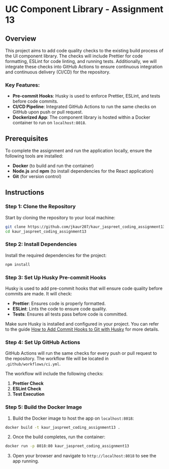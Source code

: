 # UC Component Library - Assignment 13

## Overview

This project aims to add code quality checks to the existing build process of the UI component library. The checks will include Prettier for code formatting, ESLint for code linting, and running tests. Additionally, we will integrate these checks into GitHub Actions to ensure continuous integration and continuous delivery (CI/CD) for the repository.

### Key Features:

- **Pre-commit Hooks**: Husky is used to enforce Prettier, ESLint, and tests before code commits.
- **CI/CD Pipeline**: Integrated GitHub Actions to run the same checks on GitHub upon push or pull request.
- **Dockerized App**: The component library is hosted within a Docker container to run on `localhost:8018`.

## Prerequisites

To complete the assignment and run the application locally, ensure the following tools are installed:

- **Docker** (to build and run the container)
- **Node.js** and **npm** (to install dependencies for the React application)
- **Git** (for version control)

## Instructions

### Step 1: Clone the Repository

Start by cloning the repository to your local machine:

```bash
git clone https://github.com/jkaur207/kaur_jaspreet_coding_assignment13.git
cd kaur_jaspreet_coding_assignment13
```

### Step 2: Install Dependencies

Install the required dependencies for the project:

```bash
npm install
```

### Step 3: Set Up Husky Pre-commit Hooks

Husky is used to add pre-commit hooks that will ensure code quality before commits are made. It will check:

- **Prettier**: Ensures code is properly formatted.
- **ESLint**: Lints the code to ensure code quality.
- **Tests**: Ensures all tests pass before code is committed.

Make sure Husky is installed and configured in your project. You can refer to the guide [How to Add Commit Hooks to Git with Husky](https://github.com/typicode/husky) for more details.

### Step 4: Set Up GitHub Actions

GitHub Actions will run the same checks for every push or pull request to the repository. The workflow file will be located in `.github/workflows/ci.yml`.

The workflow will include the following checks:

1. **Prettier Check**
2. **ESLint Check**
3. **Test Execution**

### Step 5: Build the Docker Image

1. Build the Docker image to host the app on `localhost:8018`:

```bash
docker build -t kaur_jaspreet_coding_assignment13 .
```

2. Once the build completes, run the container:

```bash
docker run -p 8018:80 kaur_jaspreet_coding_assignment13
```

3. Open your browser and navigate to `http://localhost:8018` to see the app running.
